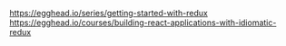 https://egghead.io/series/getting-started-with-redux
https://egghead.io/courses/building-react-applications-with-idiomatic-redux
